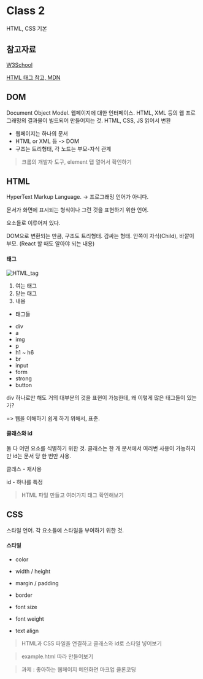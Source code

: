 # Class 2

HTML, CSS 기본

## 참고자료
[W3School](https://www.w3schools.com/html/default.asp)

[HTML 태그 참고, MDN](https://developer.mozilla.org/ko/docs/Web/HTML/Element)

## DOM

Document Object Model. 웹페이지에 대한 인터페이스. HTML, XML 등의 웹 프로그래밍의 결과물이 빌드되어 만들어지는 것.
HTML, CSS, JS 읽어서 변환

* 웹페이지는 하나의 문서
* HTML or XML 등 -> DOM
* 구조는 트리형태, 각 노드는 부모-자식 관계

> 크롬의 개발자 도구, element 탭 열어서 확인하기

## HTML

HyperText Markup Language. -> 프로그래밍 언어가 아니다.

문서가 화면에 표시되는 형식이나 그런 것을 표현하기 위한 언어.

요소들로 이루어져 있다.

DOM으로 변환되는 만큼, 구조도 트리형태. 감싸는 형태. 안쪽이 자식(Child), 바깥이 부모. (React 할 때도 알아야 되는 내용)

#### 태그

![HTML_tag](https://mdn.mozillademos.org/files/9347/grumpy-cat-small.png)

1. 여는 태그
2. 닫는 태그
3. 내용

* 태그들

- div
- a
- img
- p
- h1 ~ h6
- br
- input
- form
- strong
- button

div 하나로만 해도 거의 대부분의 것을 표현이 가능한데, 왜 이렇게 많은 태그들이 있는가? 

=> 웹을 이해하기 쉽게 하기 위해서, 표준.

#### 클래스와 id

둘 다 어떤 요소를 식별하기 위한 것. 클래스는 한 개 문서에서 여러번 사용이 가능하지만 id는 문서 당 한 번만 사용.

클래스 - 재사용

id - 하나를 특정

> HTML 파일 만들고 여러가지 태그 확인해보기

## CSS

스타일 언어. 각 요소들에 스타일을 부여하기 위한 것.

#### 스타일

* color
* width / height
* margin / padding
* border

* font size
* font weight
* text align

> HTML과 CSS 파일을 연결하고 클래스와 id로 스타일 넣어보기

> example.html 따라 만들어보기

> 과제 : 좋아하는 웹페이지 메인화면 마크업 클론코딩
